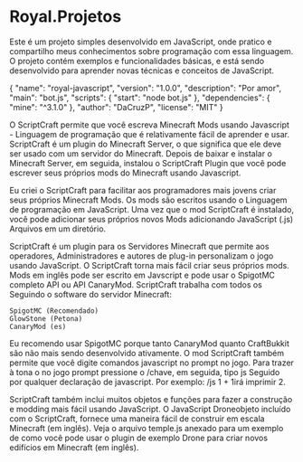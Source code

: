 # Royal.Projetos
Este é um projeto simples desenvolvido em JavaScript, onde pratico e compartilho meus conhecimentos sobre programação com essa linguagem. O projeto contém exemplos e funcionalidades básicas, e está sendo desenvolvido para aprender novas técnicas e conceitos de JavaScript.

{
  "name": "royal-javascript",
  "version": "1.0.0",
  "description": "Por amor",
  "main": "bot.js",
  "scripts": {
    "start": "node bot.js"
  },
  "dependencies": {
    "mine": "^3.1.0"
  },
  "author": "DaCruzP",
  "license": "MIT"
}

O ScriptCraft permite que você escreva Minecraft Mods usando Javascript - Linguagem de programação que é relativamente fácil de aprender e usar. ScriptCraft é um plugin do Minecraft Server, o que significa que ele deve ser usado com um servidor do Minecraft. Depois de baixar e instalar o Minecraft Server, em seguida, instalou o ScriptCraft Plugin que você pode escrever seus próprios mods do Minecraft usando Javascript.

Eu criei o ScriptCraft para facilitar aos programadores mais jovens criar seus próprios Minecraft Mods. Os mods são escritos usando o Linguagem de programação em JavaScript. Uma vez que o mod ScriptCraft é instalado, você pode adicionar seus próprios novos Mods adicionando JavaScript (.js) Arquivos em um diretório.

ScriptCraft é um plugin para os Servidores Minecraft que permite aos operadores, Administradores e autores de plug-in personalizam o jogo usando JavaScript. O ScriptCraft torna mais fácil criar seus próprios mods. Mods em inglês pode ser escrito em Javscript e pode usar o SpigotMC completo API ou API CanaryMod. ScriptCraft trabalha com todos os Seguindo o software do servidor Minecraft:

    SpigotMC (Recomendado)
    GlowStone (Petona)
    CanaryMod (es)

Eu recomendo usar SpigotMC porque tanto CanaryMod quanto CraftBukkit são não mais sendo desenvolvido ativamente. O mod ScriptCraft também permite que você digite comandos javascript no prompt no jogo. Para trazer à tona o no jogo prompt pressione o /chave, em seguida, tipo js Seguido por qualquer declaração de javascript. Por exemplo: /js 1 + 1irá imprimir 2.

ScriptCraft também inclui muitos objetos e funções para fazer a construção e modding mais fácil usando JavaScript. O JavaScript Droneobjeto incluído com o ScriptCraft, fornece uma maneira fácil de construir em escala Minecraft (em inglês). Veja o arquivo temple.js anexado para um exemplo de como você pode usar o plugin de exemplo Drone para criar novos edifícios em Minecraft (em inglês).

